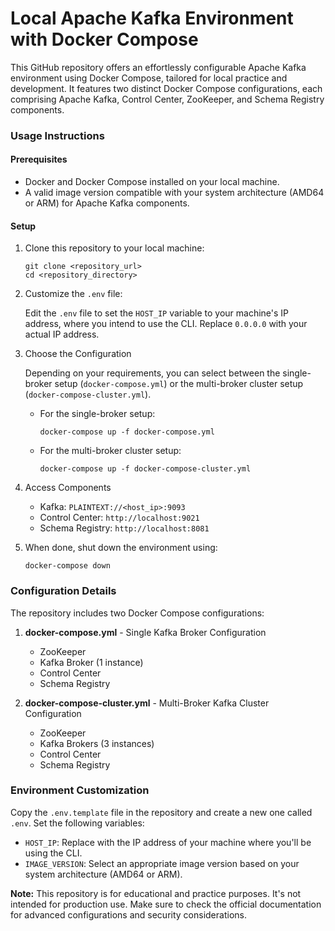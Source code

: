 # Local Apache Kafka Environment with Docker Compose

This GitHub repository offers an effortlessly configurable Apache Kafka environment using Docker Compose, tailored for local practice and development. It features two distinct Docker Compose configurations, each comprising Apache Kafka, Control Center, ZooKeeper, and Schema Registry components.

### Usage Instructions

#### Prerequisites

- Docker and Docker Compose installed on your local machine.
- A valid image version compatible with your system architecture (AMD64 or ARM) for Apache Kafka components.

#### Setup

1. Clone this repository to your local machine:

   ```
   git clone <repository_url>
   cd <repository_directory>
   ```

2. Customize the `.env` file:

   Edit the `.env` file to set the `HOST_IP` variable to your machine's IP address, where you intend to use the CLI. Replace `0.0.0.0` with your actual IP address.

3. Choose the Configuration

   Depending on your requirements, you can select between the single-broker setup (`docker-compose.yml`) or the multi-broker cluster setup (`docker-compose-cluster.yml`).

   - For the single-broker setup:

     ```
     docker-compose up -f docker-compose.yml
     ```

   - For the multi-broker cluster setup:

     ```
     docker-compose up -f docker-compose-cluster.yml
     ```

4. Access Components

   - Kafka: `PLAINTEXT://<host_ip>:9093`
   - Control Center: `http://localhost:9021`
   - Schema Registry: `http://localhost:8081`

5. When done, shut down the environment using:

   ```
   docker-compose down
   ```

### Configuration Details

The repository includes two Docker Compose configurations:

1. **docker-compose.yml** - Single Kafka Broker Configuration
   - ZooKeeper
   - Kafka Broker (1 instance)
   - Control Center
   - Schema Registry

2. **docker-compose-cluster.yml** - Multi-Broker Kafka Cluster Configuration
   - ZooKeeper
   - Kafka Brokers (3 instances)
   - Control Center
   - Schema Registry

### Environment Customization

Copy the `.env.template` file in the repository and create a new one called `.env`. Set the following variables:

- `HOST_IP`: Replace with the IP address of your machine where you'll be using the CLI.
- `IMAGE_VERSION`: Select an appropriate image version based on your system architecture (AMD64 or ARM).

**Note:** This repository is for educational and practice purposes. It's not intended for production use. Make sure to check the official documentation for advanced configurations and security considerations.

